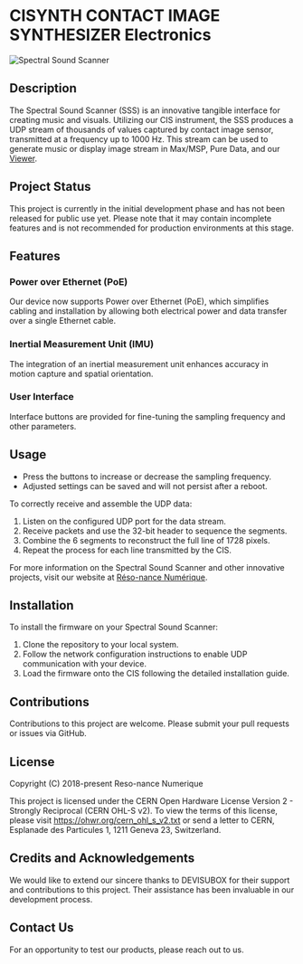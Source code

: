 # CISYNTH CONTACT IMAGE SYNTHESIZER Electronics

![Spectral Sound Scanner](https://reso-nance.org/wp-content/uploads/2023/06/20230709_135345-1140x624.jpg)

## Description

The Spectral Sound Scanner (SSS) is an innovative tangible interface for creating music and visuals. Utilizing our CIS instrument, the SSS produces a UDP stream of thousands of values captured by contact image sensor, transmitted at a frequency up to 1000 Hz. This stream can be used to generate music or display image stream in Max/MSP, Pure Data, and our [Viewer](https://github.com/Ondulab/SSS_Viewer).

## Project Status
This project is currently in the initial development phase and has not been released for public use yet. Please note that it may contain incomplete features and is not recommended for production environments at this stage.

## Features

### Power over Ethernet (PoE)

Our device now supports Power over Ethernet (PoE), which simplifies cabling and installation by allowing both electrical power and data transfer over a single Ethernet cable.

### Inertial Measurement Unit (IMU)

The integration of an inertial measurement unit enhances accuracy in motion capture and spatial orientation.

### User Interface

Interface buttons are provided for fine-tuning the sampling frequency and other parameters.

## Usage

- Press the buttons to increase or decrease the sampling frequency.
- Adjusted settings can be saved and will not persist after a reboot.

To correctly receive and assemble the UDP data:

1. Listen on the configured UDP port for the data stream.
2. Receive packets and use the 32-bit header to sequence the segments.
3. Combine the 6 segments to reconstruct the full line of 1728 pixels.
4. Repeat the process for each line transmitted by the CIS.

For more information on the Spectral Sound Scanner and other innovative projects, visit our website at [Réso-nance Numérique](https://reso-nance.org/).

## Installation

To install the firmware on your Spectral Sound Scanner:

1. Clone the repository to your local system.
2. Follow the network configuration instructions to enable UDP communication with your device.
3. Load the firmware onto the CIS following the detailed installation guide.

## Contributions

Contributions to this project are welcome. Please submit your pull requests or issues via GitHub.

## License

Copyright (C) 2018-present Reso-nance Numerique

This project is licensed under the CERN Open Hardware License Version 2 - Strongly Reciprocal (CERN OHL-S v2). To view the terms of this license, please visit https://ohwr.org/cern_ohl_s_v2.txt or send a letter to CERN, Esplanade des Particules 1, 1211 Geneva 23, Switzerland.

## Credits and Acknowledgements

We would like to extend our sincere thanks to DEVISUBOX for their support and contributions to this project. Their assistance has been invaluable in our development process.

## Contact Us

For an opportunity to test our products, please reach out to us.
